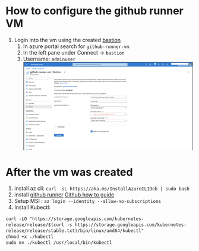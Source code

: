 # How to configure the github runner VM

1. Login into the vm using the created [bastion](https://learn.microsoft.com/en-us/azure/bastion/bastion-overview)  
    1. In azure portal search for `github-runner-vm` 
    1. In the left pane  under Connect -> `bastion` 
    1. Username: `adminuser`
![Bastion settings](./.images/ConnectionBastionSettings.png)

# After the vm was created

1. install az cli: `curl -sL https://aka.ms/InstallAzureCLIDeb | sudo bash`
1. install [github runner](https://docs.github.com/en/actions/hosting-your-own-runners/managing-self-hosted-runners/about-self-hosted-runners) [Github how to guide](https://docs.github.com/en/actions/hosting-your-own-runners/managing-self-hosted-runners/adding-self-hosted-runners)
1. Setup MSI : `az login --identity --allow-no-subscriptions`
1. Install Kubectl:  
```
curl -LO "https://storage.googleapis.com/kubernetes-release/release/$(curl -s https://storage.googleapis.com/kubernetes-release/release/stable.txt)/bin/linux/amd64/kubectl"
chmod +x ./kubectl
sudo mv ./kubectl /usr/local/bin/kubectl
```